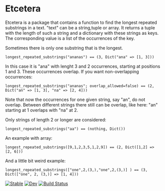 # Etcetera

Etcetera is a package that contains a function to find the longest repeated substrings  in a text. "text" can be a string,tuple or array. It returns a tuple with the length of such a string and a dictionary with these strings as keys. The corresponding value is a list of the occurrences of the key.


Sometimes there is only one substring that is the longest.

    longest_repeated_substrings("ananas") == (3, Dict("ana" => [1, 3]))

In this case it is "ana" with lenght 3 and 2 occurrences, starting at positions 1 and 3.
These  occurrences overlap. If you want non-overlapping  occurrences:

    longest_repeated_substrings("ananas"; overlap_allowed=false) == (2, Dict("an" => [1, 3], "na" => [2, 4]))

Note that now the occurrences for one given string, say "an", do not overlap. 
Between different strings there still can be overlap, like here: "an" starting at 1 overlaps with "na" at 2.

Only strings of length 2 or longer are considered:

    longest_repeated_substrings("aa") == (nothing, Dict())

An example with array:

    longest_repeated_substrings([9,1,2,3,5,1,2,9]) == (2, Dict([1,2] => [2, 6]))

And a little bit weird example:

    longest_repeated_substrings(["one",2,(3,),"one",2,(3,)] ) == (3, Dict(["one", 2, (3,)] => [1, 4]))



[![Stable](https://img.shields.io/badge/docs-stable-blue.svg)](https://rene-olsthoorn.github.io/Etcetera.jl/stable)
[![Dev](https://img.shields.io/badge/docs-dev-blue.svg)](https://rene-olsthoorn.github.io/Etcetera.jl/dev)
[![Build Status](https://github.com/rene-olsthoorn/Etcetera.jl/actions/workflows/CI.yml/badge.svg?branch=main)](https://github.com/rene-olsthoorn/Etcetera.jl/actions/workflows/CI.yml?query=branch%3Amain)
